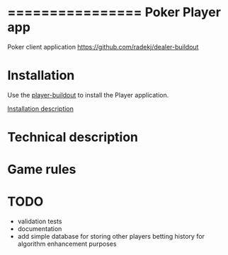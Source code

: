 ================
Poker Player app
================

Poker client application
https://github.com/radekj/dealer-buildout


Installation
============

Use the [player-buildout](https://github.com/radekj/player-buildout) to install
the Player application.

[Installation description](https://github.com/radekj/player-buildout/blob/master/README.md/)

Technical description
=====================


Game rules
==========



TODO
====
- validation tests
- documentation
- add simple database for storing other players betting history for algorithm
  enhancement purposes

